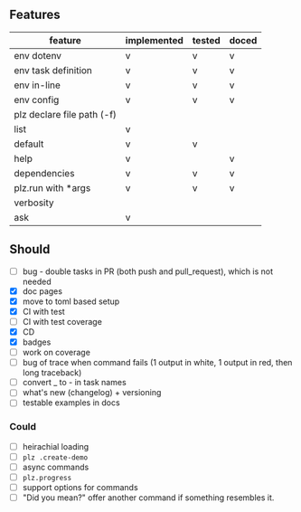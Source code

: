 ## Features

| feature                    | implemented | tested | doced |
| -------------------------- | ----------- | ------ | ----- |
| env dotenv                 | v           | v      | v     |
| env task definition        | v           | v      | v     |
| env in-line                | v           | v      | v     |
| env config                 | v           | v      | v     |
| plz declare file path (-f) |             |        |       |
| list                       | v           |        |       |
| default                    | v           | v      |       |
| help                       | v           |        | v     |
| dependencies               | v           | v      | v     |
| plz.run with *args         | v           | v      | v     |
| verbosity                  |             |        |       |
| ask                        | v           |        |       |

## Should
- [ ] bug - double tasks in PR (both push and pull_request), which is not needed
- [x] doc pages
- [x] move to toml based setup
- [x] CI with test
- [ ] CI with test coverage
- [x] CD
- [x] badges
- [ ] work on coverage
- [ ] bug of trace when command fails (1 output in white, 1 output in red, then long traceback)
- [ ] convert _ to - in task names
- [ ] what's new (changelog) + versioning
- [ ] testable examples in docs

### Could
- [ ] heirachial loading
- [ ] `plz .create-demo`
- [ ] async commands
- [ ] `plz.progress`
- [ ] support options for commands
- [ ] "Did you mean?" offer another command if something resembles it.
